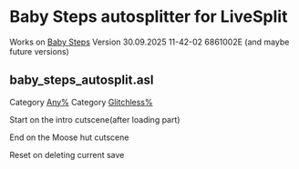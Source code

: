 # Baby Steps autosplitter for LiveSplit

Works on [Baby Steps](https://store.steampowered.com/app/1281040/Baby_Steps/) 
Version 30.09.2025 11-42-02 6861002E (and maybe future versions)


## baby_steps_autosplit.asl
Category [Any%](https://www.speedrun.com/Baby_Steps?h=any)
Category [Glitchless%](https://www.speedrun.com/Baby_Steps?h=glitchless)

Start on the intro cutscene(after loading part)

End on the Moose hut cutscene

Reset on deleting current save
